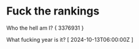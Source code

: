 # Fuck the rankings

Who the hell am I?
{ 3376931 }

What fucking year is it?
[ 2024-10-13T06:00:00Z ]
